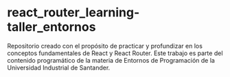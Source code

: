 # react_router_learning-taller_entornos
Repositorio creado con el propósito de practicar y profundizar en los conceptos fundamentales de React y React Router. Este trabajo es parte del contenido programático de la materia de Entornos de Programación de la Universidad Industrial de Santander.

